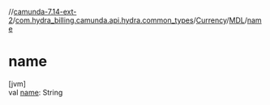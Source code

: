 //[camunda-7.14-ext-2](../../../../index.md)/[com.hydra_billing.camunda.api.hydra.common_types](../../index.md)/[Currency](../index.md)/[MDL](index.md)/[name](name.md)

# name

[jvm]\
val [name](name.md): String
